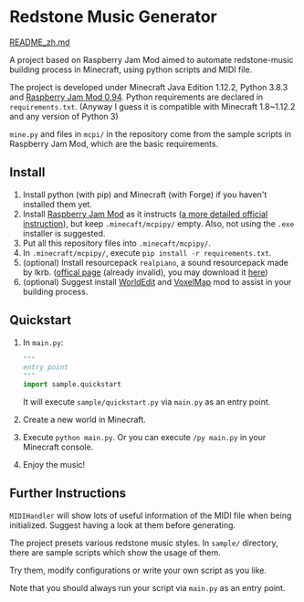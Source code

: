 # Redstone Music Generator

[README_zh.md](README_zh.md)

A project based on Raspberry Jam Mod aimed to automate redstone-music building process in Minecraft, using python scripts and MIDI file.

The project is developed under Minecraft Java Edition 1.12.2, Python 3.8.3 and [Raspberry Jam Mod 0.94](https://github.com/arpruss/raspberryjammod/releases/tag/0.94). Python requirements are declared in `requirements.txt`. (Anyway I guess it is compatible with Minecraft 1.8~1.12.2 and any version of Python 3) 

`mine.py` and files in `mcpi/` in the repository come from the sample scripts in Raspberry Jam Mod, which are the basic requirements.

## Install

1. Install python (with pip) and Minecraft (with Forge) if you haven't installed them yet.
2. Install [Raspberry Jam Mod](https://github.com/arpruss/raspberryjammod) as it instructs ([a more detailed official instruction](https://www.instructables.com/Python-coding-for-Minecraft/)), but keep `.minecaft/mcpipy/` empty. Also, not using the `.exe` installer is suggested.
3. Put all this repository files into `.minecaft/mcpipy/`.
4. In `.minecraft/mcpipy/`, execute `pip install -r requirements.txt`.
5. (optional) Install resourcepack `realpiano`, a sound resourcepack made by lkrb. ([offical page](http://lkrb.net/blog/54.html) (already invalid), you may download it [here](https://www.cr173.com/soft/277354.html))
6. (optional) Suggest install [WorldEdit](https://www.curseforge.com/minecraft/mc-mods/worldedit) and [VoxelMap](https://www.curseforge.com/minecraft/mc-mods/voxelmap/) mod to assist in your building process.

## Quickstart

1. In `main.py`:

   ```python
   """
   entry point
   """
   import sample.quickstart
   ```

   It will execute `sample/quickstart.py` via `main.py` as an entry point.
   
2. Create a new world in Minecraft.

3. Execute `python main.py`. Or you can execute `/py main.py` in your Minecraft console.

4. Enjoy the music!

## Further Instructions

`MIDIHandler` will show lots of useful information of the MIDI file when being initialized. Suggest having a look at them before generating.

The project presets various redstone music styles. In `sample/` directory, there are sample scripts which show the usage of them.

Try them, modify configurations or write your own script as you like.

Note that you should always run your script via `main.py` as an entry point.

